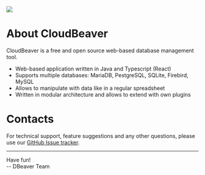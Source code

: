 <img src="https://github.com/dbeaver/cloudbeaver/wiki/images/cloudbeaver-logo.png"/>

# About CloudBeaver

CloudBeaver is a free and open source web-based database management tool.  

* Web-based application written in Java and Typescript (React)
* Supports multiple databases: MariaDB, PestgreSQL, SQLite, Firebird, MySQL
* Allows to manipulate with data like in a regular spreadsheet
* Written in modular architecture and allows to extend with own plugins

# Contacts

For technical support, feature suggestions and any other questions, please use our <a href="https://github.com/dbeaver/cloudbeaver/issues">GitHub Issue tracker</a>.

-----------

Have fun!  
-- DBeaver Team